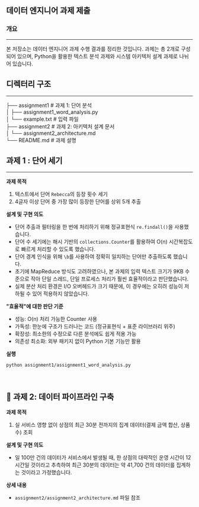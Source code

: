 ## 데이터 엔지니어 과제 제출

### 개요
---
본 저장소는 데이터 엔지니어 과제 수행 결과를 정리한 것입니다.
과제는 총 2개로 구성되어 있으며, Python을 활용한 텍스트 분석 과제와 시스템 아키텍처 설계 과제로 나뉘어 있습니다.  

## 디렉터리 구조
---
├── assignment1 # 과제 1: 단어 분석  
│   ├── assignment1_word_analysis.py   
│   └── example.txt # 입력 파일  
├── assignment2 # 과제 2: 아키텍처 설계 문서  
│   └── assignment2_architecture.md  
└── README.md # 과제 설명   

## 과제 1 : 단어 세기
---
**과제 목적**  
1. 텍스트에서 단어 `Rebecca`의 등장 횟수 세기
2. 4글자 이상 단어 중 가장 많이 등장한 단어를 상위 5개 추출

**설계 및 구현 의도**  
- 단어 추출과 필터링을 한 번에 처리하기 위해 정규포현식 `re.findall()`을 사용했습니다.
- 단어 수 세기에는 해시 기반의 `collections.Counter`를 활용하여 O(n) 시간복잡도로 빠르게 처리할 수 있도록 했습니다.
- 단어 경계 인식을 위해 `\b`를 사용하여 정확히 일치하는 단어만 추출하도록 했습니다.
- 초기에 MapReduce 방식도 고려하였으나, 본 과제의 입력 텍스트 크기가 9KB 수준으로 작아 단일 스레드, 단일 프로세스 처리가 훨씬 효율적이라고 판단했습니다.
- 실제 분산 처리 환경은 I/O 오버헤드가 크기 때문에, 이 경우에는 오히려 성능이 저하될 수 있어 적용하지 않았습니다.

**"효율적"에 대한 판단 기준**  
- 성능: O(n) 처리 가능한 Counter 사용
- 가독성: 한눈에 구조가 드러나는 코드 (정규표현식 + 표준 라이브러리 위주)
- 확장성: 최소한의 수정으로 다른 분석에도 쉽게 적용 가능
- 의존성 최소화: 외부 패키지 없이 Python 기본 기능만 활용

**실행**
```bash
python assignment1/assignment1_word_analysis.py
```
<br>


📘 과제 2: 데이터 파이프라인 구축  
---
**과제 목적**  
1. 실 서비스 영향 없이 상점의 최근 30분 전까지의 집계 데이터(결제 금액 합산, 상품 수) 조회

**설계 및 구현 의도**  
- 일 100만 건의 데이터가 서비스에서 발생될 때, 한 상점의 대략적인 운영 시간이 12시간일 것이라고 추측하여 최근 30분의 데이터는 약 41,700 건의 데이터를 집계하는 것이라고 가정했습니다.

**상세 내용**
- `assignment2/assignment2_architecture.md` 파일 참조